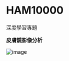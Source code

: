 # HAM10000
深度學習專題

**皮膚鏡影像分析** 

![image](https://user-images.githubusercontent.com/103955839/200912977-06bb1e1e-cdf2-4168-9642-465e62b7312b.png)

